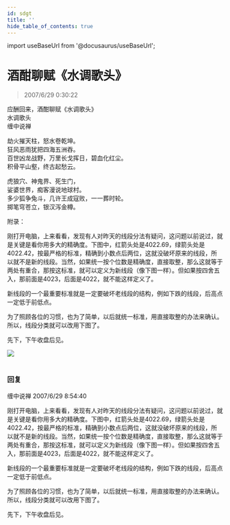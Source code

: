 ```yaml
---
id: sdgt
title: ''
hide_table_of_contents: true
---
```


import useBaseUrl from '@docusaurus/useBaseUrl';

# 酒酣聊赋《水调歌头》

> 2007/6/29 0:30:22
<div style={{color: '#FF0000', fontWeight: '500'}}>
应酬回来，酒酣聊赋《水调歌头》
</div>

<div style={{color: '#FF0000', fontSize: '56px', fontWeight: '500', textAlign: 'center', lineHeight: '150%'}}>
水调歌头
</div>

<div style={{ color: '#FF0000', fontSize: '32px', fontWeight: '500', textAlign: 'center', lineHeight: '200%', marginBottom: '10px'}}>
缠中说禅
</div>

<div style={{color: '#FF0000', fontSize: '24px', fontWeight: '500', textAlign: 'center', lineHeight: '150%', marginBottom: '30px'}}>

劫火摧天柱，怒水卷乾坤。<br/>
狂风恶雨犹把四海五洲吞。<br/>
百世凶龙战野，万里长戈挥日，碧血化红尘。<br/>
积骨平山壑，终古起愁云。 
 
虎狼穴、神鬼界、死生门，<br/>
娑婆世界，痴客漫说地球村。<br/>
多少狐争兔斗，几许王成寇败，一一葬时轮。<br/>
掷笔穹苍立，银汉泻金樽。
</div>

<div style={{color: '#FF0000', fontSize: 'x-large', fontWeight: '500', textAlign: 'left', lineHeight: '150%', marginBottom: '30px'}}>

附录：
 
刚打开电脑，上来看看，发现有人对昨天的线段分法有疑问，这问题以前说过，就是关键是看你用多大的精确度。下图中，红箭头处是4022.69，绿箭头处是4022.42，按最严格的标准，精确到小数点后两位，这就没破坏原来的线段，所以就不是新的线段。当然，如果统一按个位数是精确度，直接取整，那么这就等于两处有重合，那按这标准，就可以定义为新线段（像下图一样）。但如果按四舍五入，那前面是4023，后面是4022，就不能这样定义了。
 
新线段的一个最重要标准就是一定要破坏老线段的结构，例如下跌的线段，后高点一定低于前低点。
 
为了照顾各位的习惯，也为了简单，以后就统一标准，用直接取整的办法来确认。所以，线段分类就可以改用下图了。
 
先下，下午收盘后见。
</div>

<div style={{textAlign: 'left'}}>
<img src={useBaseUrl('https://crustipfs.info/ipfs/QmXSnds2BF97yuZwYAMLwrpjQcuPcm22WGsFmBJfWFTEUM/poems/sdgt/1.jpeg')} /><br/><br/>
</div>

### 回复

<div class='blog-comment'>
<span class='blog-comment-chan'>缠中说禅</span> 2007/6/29 8:54:40<br/>

刚打开电脑，上来看看，发现有人对昨天的线段分法有疑问，这问题以前说过，就是关键是看你用多大的精确度。下图中，红箭头处是4022.69，绿箭头处是4022.42，按最严格的标准，精确到小数点后两位，这就没破坏原来的线段，所以就不是新的线段。当然，如果统一按个位数是精确度，直接取整，那么这就等于两处有重合，那按这标准，就可以定义为新线段（像下图一样）。但如果按四舍五入，那前面是4023，后面是4022，就不能这样定义了。
 
新线段的一个最重要标准就是一定要破坏老线段的结构，例如下跌的线段，后高点一定低于前低点。
 
为了照顾各位的习惯，也为了简单，以后就统一标准，用直接取整的办法来确认。所以，线段分类就可以改用下图了。
 
先下，下午收盘后见。
</div>